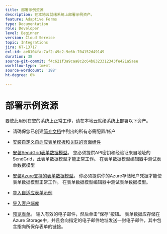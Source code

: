 ```yaml
---
title: 部署示例资源
description: 在本地云就绪系统上部署示例资产。
feature: Adaptive Forms
type: Documentation
role: Developer
level: Beginner
version: Cloud Service
topic: Integrations
jira: KT-13717
exl-id: ae8104fa-7af2-49c2-9e6b-704152d49149
duration: 38
source-git-commit: f4c621f3a9caa8c2c64b8323312343fe421a5aee
workflow-type: tm+mt
source-wordcount: '188'
ht-degree: 0%

---
```


# 部署示例资源

要使此用例在您的系统上正常工作，请在本地云就绪系统上部署以下资产。

* 请确保您已创建[简介文档](./introduction.md)中列出的所有必需配置/帐户

* [安装自定义自适应表单模板和关联的页面组件](./assets/azure-portal-template-page-component.zip)

* [安装SendGrid表单数据模型](./assets/send-grid-form-data-model.zip)。 您必须提供API密钥和经验证来自地址的SendGrid，此表单数据模型才能正常工作。 在表单数据模型编辑器中测试表单数据模型

* [安装Azure支持的表单数据模型](./assets/azure-storage-fdm.zip)。 你必须提供你的Azure存储帐户凭据才能使表单数据模型正常工作。 在表单数据模型编辑器中测试表单数据模型。

* [导入自适应表单示例](./assets/credit-applications-af.zip)
* [导入客户端库](./assets/client-lib.zip)
* [预览表单](http://localhost:4502/content/dam/formsanddocuments/azureportalstorage/creditapplications/jcr:content?wcmmode=disabled)。 输入有效的电子邮件，然后单击“保存”按钮。 表单数据应存储在Azure Storage中，并且会向指定的电子邮件地址发送一封电子邮件，其中包含指向所保存表单的链接。
